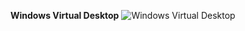 ﻿**Windows Virtual Desktop**
![Windows Virtual Desktop](https://dinowang.github.io/azure-services-icon/Artifacts/Windows+Virtual+Desktop/Windows+Virtual+Desktop.svg)


